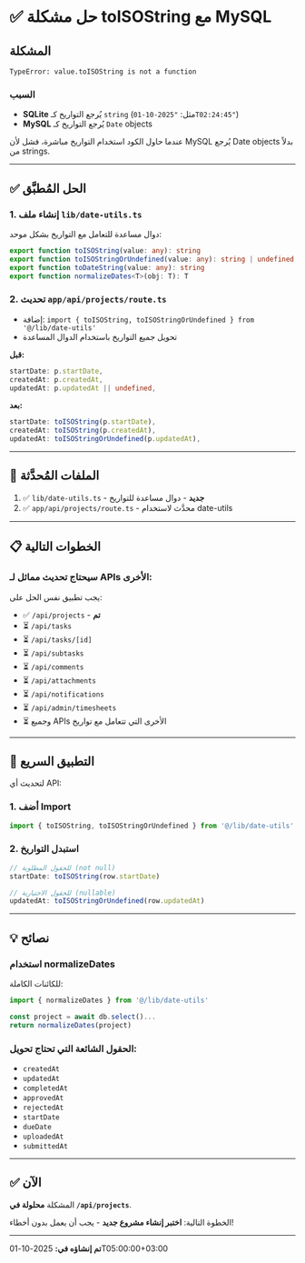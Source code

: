# ✅ حل مشكلة toISOString مع MySQL

## المشكلة
```
TypeError: value.toISOString is not a function
```

### السبب
- **SQLite** يُرجع التواريخ كـ `string` (مثل: `"2025-10-01T02:24:45"`)
- **MySQL** يُرجع التواريخ كـ `Date` objects

عندما حاول الكود استخدام التواريخ مباشرة، فشل لأن MySQL يُرجع Date objects بدلاً من strings.

---

## ✅ الحل المُطبَّق

### 1. إنشاء ملف `lib/date-utils.ts`
دوال مساعدة للتعامل مع التواريخ بشكل موحد:

```typescript
export function toISOString(value: any): string
export function toISOStringOrUndefined(value: any): string | undefined
export function toDateString(value: any): string
export function normalizeDates<T>(obj: T): T
```

### 2. تحديث `app/api/projects/route.ts`
- إضافة: `import { toISOString, toISOStringOrUndefined } from '@/lib/date-utils'`
- تحويل جميع التواريخ باستخدام الدوال المساعدة

**قبل:**
```typescript
startDate: p.startDate,
createdAt: p.createdAt,
updatedAt: p.updatedAt || undefined,
```

**بعد:**
```typescript
startDate: toISOString(p.startDate),
createdAt: toISOString(p.createdAt),
updatedAt: toISOStringOrUndefined(p.updatedAt),
```

---

## 🔧 الملفات المُحدَّثة

1. ✅ `lib/date-utils.ts` - **جديد** - دوال مساعدة للتواريخ
2. ✅ `app/api/projects/route.ts` - محدَّث لاستخدام date-utils

---

## 📋 الخطوات التالية

### سيحتاج تحديث مماثل لـ APIs الأخرى:

يجب تطبيق نفس الحل على:
- ✅ `/api/projects` - **تم**
- ⏳ `/api/tasks`
- ⏳ `/api/tasks/[id]`
- ⏳ `/api/subtasks`
- ⏳ `/api/comments`
- ⏳ `/api/attachments`
- ⏳ `/api/notifications`
- ⏳ `/api/admin/timesheets`
- ⏳ وجميع APIs الأخرى التي تتعامل مع تواريخ

---

## 🚀 التطبيق السريع

لتحديث أي API:

### 1. أضف Import
```typescript
import { toISOString, toISOStringOrUndefined } from '@/lib/date-utils'
```

### 2. استبدل التواريخ
```typescript
// للحقول المطلوبة (not null)
startDate: toISOString(row.startDate)

// للحقول الاختيارية (nullable)
updatedAt: toISOStringOrUndefined(row.updatedAt)
```

---

## 💡 نصائح

### استخدام normalizeDates
للكائنات الكاملة:
```typescript
import { normalizeDates } from '@/lib/date-utils'

const project = await db.select()...
return normalizeDates(project)
```

### الحقول الشائعة التي تحتاج تحويل:
- `createdAt`
- `updatedAt`
- `completedAt`
- `approvedAt`
- `rejectedAt`
- `startDate`
- `dueDate`
- `uploadedAt`
- `submittedAt`

---

## ✅ الآن

المشكلة **محلولة في `/api/projects`**.

الخطوة التالية: **اختبر إنشاء مشروع جديد** - يجب أن يعمل بدون أخطاء!

---

**تم إنشاؤه في:** 2025-10-01T05:00:00+03:00
